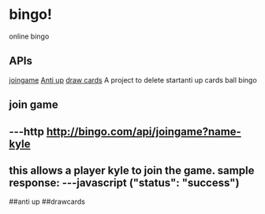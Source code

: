 # bingo!
online bingo

## APIs
[joingame](README.md#join-game)
[Anti up](README.md#anti-up)
[draw cards](README.md#draw-cards)
A project to delete
startanti up
cards
ball
bingo

## join game
---http
http://bingo.com/api/joingame?name-kyle
---
this allows a player kyle to join the game.
sample response:
---javascript
("status": "success")
---
##anti up
##drawcards
